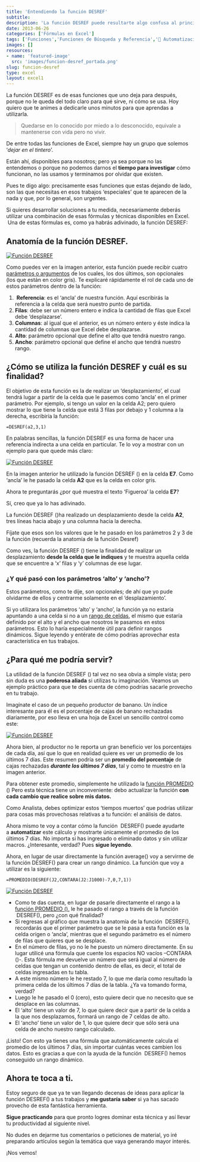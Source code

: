 ```yaml
---
title: 'Entendiendo la función DESREF'
subtitle: 
description: 'La función DESREF puede resultarte algo confusa al principio; pero en determinados escenarios, es realmente útil. Averigua el por qué.'
date: 2013-06-26
categories: ['Fórmulas en Excel']
tags: ['Funciones','Funciones de Búsqueda y Referencia','🤖 Automatización con Excel']
images: []
resources: 
- name: 'featured-image'
  src: 'images/funcion-desref_portada.png'
slug: funcion-desref
type: excel
layout: excel1
---
```


La función DESREF es de esas funciones que uno deja para después, porque no le queda del todo claro para qué sirve, ni cómo se usa. Hoy quiero que te animes a dedicarle unos minutos para que aprendas a utilizarla.

> Quedarse en lo conocido por miedo a lo desconocido, equivale a mantenerse con vida pero no vivir.

De entre todas las funciones de Excel, siempre hay un grupo que solemos ‘_dejar en el tintero_’.

Están ahí, disponibles para nosotros; pero ya sea porque no las entendemos o porque no podemos darnos el **tiempo para investigar** cómo funcionan, no las usamos y terminamos por olvidar que existen.

Pues te digo algo: precisamente esas funciones que estas dejando de lado, son las que necesitas en esos trabajos ‘especiales’ que te aparecen de la nada y que, por lo general, son urgentes.

Si quieres desarrollar soluciones a tu medida, necesariamente deberás utilizar una combinación de esas fórmulas y técnicas disponibles en Excel.  Una de estas fórmulas es, como ya habrás adivinado, la función DESREF:

## Anatomía de la función DESREF.

[![Función DESREF](images/funcion-desref-001-600x141.jpg)](http://raymundoycaza.com/wp-content/uploads/funcion-desref-001.jpg)

Como puedes ver en la imagen anterior, esta función puede recibir cuatro [parámetros o argumentos](http://raymundoycaza.com/que-son-los-argumentos-en-excel/ "Argumentos en Excel") de los cuales, los dos últimos, son opcionales (los que están en color gris). Te explicaré rápidamente el rol de cada uno de estos parámetros dentro de la función:

1.  **Referencia**: es el ‘ancla’ de nuestra función. Aquí escribirás la referencia a la celda que será nuestro punto de partida.
2. **Filas**: debe ser un número entero e indica la cantidad de filas que Excel debe ‘desplazarse’.
3. **Columnas**: al igual que el anterior, es un número entero y éste indica la cantidad de columnas que Excel debe desplazarse.
4. **Alto**: parámetro opcional que define el alto que tendrá nuestro rango.
5. **Ancho**: parámetro opcional que define el ancho que tendrá nuestro rango.

## ¿Cómo se utiliza la función DESREF y cuál es su finalidad?

El objetivo de esta función es la de realizar un ‘desplazamiento’, el cual tendrá lugar a partir de la celda que le pasemos como ‘ancla’ en el primer parámetro. Por ejemplo, si tengo un valor en la celda A2; pero quiero mostrar lo que tiene la celda que está 3 filas por debajo y 1 columna a la derecha, escribiría la función:

`=DESREF(a2,3,1)`

En palabras sencillas, la función DESREF es una forma de hacer una referencia indirecta a una celda en particular. Te lo voy a mostrar con un ejemplo para que quede más claro:

[![Función DESREF](images/funcion-desref-002.jpg)](http://raymundoycaza.com/wp-content/uploads/funcion-desref-002.jpg)

En la imagen anterior he utilizado la función DESREF () en la celda **E7**. Como ‘ancla’ le he pasado la celda **A2** que es la celda en color gris.

Ahora te preguntarás ¿por qué muestra el texto ‘Figueroa’ la celda **E7**?

Sí, creo que ya lo has adivinado.

La función DESREF ()ha realizado un desplazamiento desde la celda **A2**, tres líneas hacia abajo y una columna hacia la derecha.

Fíjate que esos son los valores que le he pasado en los parámetros 2 y 3 de la función (recuerda la anatomía de la función Desref)

Como ves, la función DESREF () tiene la finalidad de realizar un desplazamiento **desde la celda que le indiques** y te muestra aquella celda que se encuentre a ‘x’ filas y ‘y’ columnas de ese lugar.

### ¿Y qué pasó con los parámetros ‘alto’ y ‘ancho’?

Estos parámetros, como te dije, son opcionales; de ahí que yo pude olvidarme de ellos y centrarme solamente en el ‘desplazamiento’.

Si yo utilizara los parámetros ‘alto’ y ‘ancho’, la función ya no estaría apuntando a una celda si no a un [rango de celdas](http://raymundoycaza.com/que-es-un-rango-en-excel/ "¿Qué es un rango?"), el mismo que estaría definido por el alto y el ancho que nosotros le pasamos en estos parámetros. Esto lo haría especialmente útil para definir rangos dinámicos. Sigue leyendo y entérate de cómo podrías aprovechar esta característica en tus trabajos.

## ¿Para qué me podría servir?

La utilidad de la función DESREF () tal vez no sea obvia a simple vista; pero sin duda es una **poderosa aliada** si utilizas tu imaginación. Veamos un ejemplo práctico para que te des cuenta de cómo podrías sacarle provecho en tu trabajo.

Imagínate el caso de un pequeño productor de banano. Un índice interesante para él es el porcentaje de cajas de banano rechazadas diariamente, por eso lleva en una hoja de Excel un sencillo control como este:

[![Función DESREF](images/funcion-desref-003.jpg)](http://raymundoycaza.com/wp-content/uploads/funcion-desref-003.jpg)

Ahora bien, al productor no le reporta un gran beneficio ver los porcentajes de cada día, así que lo que en realidad quiere es ver un promedio de los últimos 7 días. Este resumen podría ser un **promedio del porcentaje** de cajas rechazadas _**durante los últimos 7 días**_, tal y como te muestro en la imagen anterior.

Para obtener este promedio, simplemente he utilizado la [función PROMEDIO](http://raymundoycaza.com/funcion-promedio-en-excel/ "La función PROMEDIO") () Pero esta técnica tiene un inconveniente: debo actualizar la función **con cada cambio que realice sobre mis datos.**

Como Analista, debes optimizar estos ‘tiempos muertos’ que podrías utilizar para cosas más provechosas relativas a tu función: el análisis de datos.

Ahora mismo te voy a contar cómo la función  DESREF() puede ayudarte a **automatizar** este cálculo y mostrarte únicamente el promedio de los últimos 7 días. No importa si has ingresado o eliminado datos y sin utilizar macros. ¿Interesante, verdad? Pues **sigue leyendo**.

Ahora, en lugar de usar directamente la función average() voy a servirme de la función DESREF() para crear un rango dinámico. La función que voy a utilizar es la siguiente:

`=PROMEDIO(DESREF(J2,CONTARA(J2:J1000)-7,0,7,1))`

[![Función DESREF](images/funcion-desref-004-600x352.jpg)](http://raymundoycaza.com/wp-content/uploads/funcion-desref-004.jpg)

- Como te das cuenta, en lugar de pasarle directamente el rango a la [función PROMEDIO (),](http://raymundoycaza.com/funcion-promedio-en-excel/ "Función PROMEDIO ()") le he pasado el rango a través de la función  DESREF(), pero ¿con qué finalidad?
- Si regresas al gráfico que muestra la anatomía de la función  DESREF(), recordarás que el primer parámetro que se le pasa a esta función es la celda origen o ‘ancla’, mientras que el segundo parámetro es el número de filas que quieres que se desplace.
- En el número de filas, yo no le he puesto un número directamente. En su lugar utilicé una fórmula que cuente los espacios NO vacíos –CONTARA ()-. Esta fórmula me devuelve un número que será igual al número de celdas que tengan un contenido dentro de ellas, es decir, el total de celdas ingresadas en tu tabla.
- A este mismo número le he restado 7, lo que me daría como resultado la primera celda de los últimos 7 días de la tabla. ¿Ya va tomando forma, verdad?
- Luego le he pasado el 0 (cero), esto quiere decir que no necesito que se desplace en las columnas.
- El ‘alto’ tiene un valor de 7, lo que quiere decir que a partir de la celda a la que nos desplazamos, formará un rango de 7 celdas de alto.
- El ‘ancho’ tiene un valor de 1, lo que quiere decir que sólo será una celda de ancho nuestro rango calculado.

¡Listo! Con esto ya tienes una fórmula que automáticamente calcula el promedio de los últimos 7 días, sin importar cuántas veces cambien los datos. Esto es gracias a que con la ayuda de la función  DESREF() hemos conseguido un rango dinámico.

## Ahora te toca a ti.

Estoy seguro de que ya te van llegando decenas de ideas para aplicar la función DESREF() a tus trabajos y **me gustaría saber** si ya has sacado provecho de esta fantástica herramienta.

**Sigue practicando** para que pronto logres dominar esta técnica y así llevar tu productividad al siguiente nivel.

No dudes en dejarme tus comentarios o peticiones de material, yo iré preparando artículos según la temática que vaya generando mayor interés.

¡Nos vemos!
